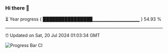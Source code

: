 ### Hi there 👋

⏳ Year progress { ████████████████▁▁▁▁▁▁▁▁▁▁▁▁▁▁ } 54.93 %

---

⏰ Updated on Sat, 20 Jul 2024 01:03:34 GMT

![Progress Bar CI](https://github.com/JuvenileQ/Progress-Bar-CI/workflows/main/badge.svg)
